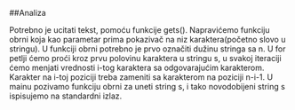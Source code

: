 ##Analiza

Potrebno je ucitati tekst, pomoću funkcije gets(). Napravićemo funkciju obrni koja kao parametar prima pokazivač na niz karaktera(početno slovo u stringu). U funkciji obrni potrebno je prvo označiti dužinu stringa sa n. U for petlji ćemo proći kroz prvu polovinu karaktera u stringu s, u svakoj iteraciji ćemo menjati vrednosti i-tog karaktera sa odgovarajućim karakterom. Karakter na i-toj poziciji treba zameniti sa karakterom na poziciji n-i-1.
 U mainu pozivamo funkciju obrni za uneti string s, i tako novodobijeni string s ispisujemo na standardni izlaz.
